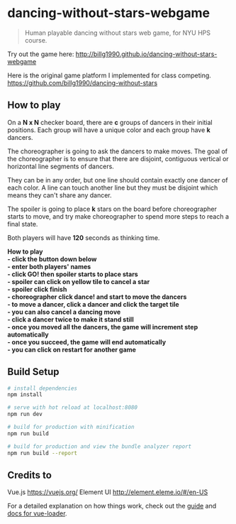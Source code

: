 # dancing-without-stars-webgame

> Human playable dancing without stars web game, for NYU HPS course.

Try out the game here: <http://billg1990.github.io/dancing-without-stars-webgame>

Here is the original game platform I implemented for class competing.
<https://github.com/billg1990/dancing-without-stars>

## How to play

<p>
  On a <strong>N x N</strong> checker board, there are <strong>c</strong> groups of dancers in their initial positions. Each group will have a unique color and each group have <strong>k</strong> dancers.
</p>
<p>
  The choreographer is going to ask the dancers to make moves. The goal of the choreographer is to ensure that there are disjoint, contiguous vertical or horizontal line segments of dancers.
</p>
<p>
  They can be in any order, but one line should contain exactly one dancer of each color. A line can touch another line but they must be disjoint which means they can't share any dancer.
</p>
<p>
  The spoiler is going to place <strong>k</strong> stars on the board before choreographer starts to move, and try make choreographer to spend more steps to reach a final state.
</p>
<p>
  Both players will have <strong>120</strong> seconds as thinking time.
</p>
<p>
  <strong>How to play</strong><br>
  <strong>- click the button down below</strong><br>
  <strong>- enter both players' names</strong><br>
  <strong>- click GO! then spoiler starts to place stars</strong><br>
  <strong>- spoiler can click on yellow tile to cancel a star</strong><br>
  <strong>- spoiler click finish</strong><br>
  <strong>- choreographer click dance! and start to move the dancers</strong><br>
  <strong>- to move a dancer, click a dancer and click the target tile</strong><br>
  <strong>- you can also cancel a dancing move</strong><br>
  <strong>- click a dancer twice to make it stand still</strong><br>
  <strong>- once you moved all the dancers, the game will increment step automatically</strong><br>
  <strong>- once you succeed, the game will end automatically</strong><br>
  <strong>- you can click on restart for another game</strong><br>
</p>

## Build Setup

``` bash
# install dependencies
npm install

# serve with hot reload at localhost:8080
npm run dev

# build for production with minification
npm run build

# build for production and view the bundle analyzer report
npm run build --report
```
## Credits to
Vue.js <https://vuejs.org/>
Element UI <http://element.eleme.io/#/en-US>

For a detailed explanation on how things work, check out the [guide](http://vuejs-templates.github.io/webpack/) and [docs for vue-loader](http://vuejs.github.io/vue-loader).
